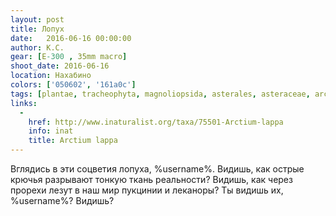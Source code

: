 ```yaml
---
layout: post
title: Лопух
date:   2016-06-16 00:00:00
author: К.С.
gear: [E-300 , 35mm macro]
shoot_date: 2016-06-16
location: Нахабино
colors: ['050602', '161a0c']
tags: [plantae, tracheophyta, magnoliopsida, asterales, asteraceae, arctium, arctium lappa]
links:
  -
    href: http://www.inaturalist.org/taxa/75501-Arctium-lappa
    info: inat
    title: Arctium lappa
---
```


Вглядись в эти соцветия лопуха, %username%. Видишь, как острые крючья разрывают тонкую ткань реальности? Видишь, как через прорехи лезут в наш мир пукцинии и леканоры? Ты видишь их, %username%? Видишь?
